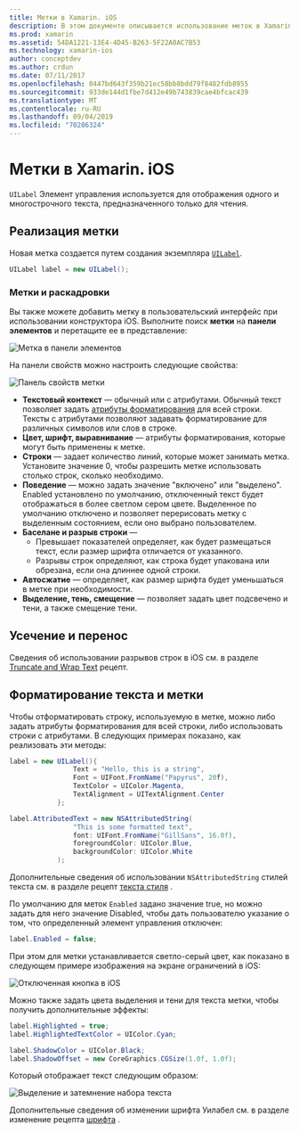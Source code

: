 ```yaml
---
title: Метки в Xamarin. iOS
description: В этом документе описывается использование меток в Xamarin. iOS. В нем описывается создание меток программным способом и с помощью конструктора iOS.
ms.prod: xamarin
ms.assetid: 54DA1221-13E4-4D45-B263-5F22A0AC7B53
ms.technology: xamarin-ios
author: conceptdev
ms.author: crdun
ms.date: 07/11/2017
ms.openlocfilehash: 0447bd643f359b21ec58bb8bdd79f8482fdb8955
ms.sourcegitcommit: 933de144d1fbe7d412e49b743839cae4bfcac439
ms.translationtype: MT
ms.contentlocale: ru-RU
ms.lasthandoff: 09/04/2019
ms.locfileid: "70286324"
---
```

# <a name="labels-in-xamarinios"></a>Метки в Xamarin. iOS

`UILabel` Элемент управления используется для отображения одного и многострочного текста, предназначенного только для чтения.

## <a name="implementing-a-label"></a>Реализация метки

Новая метка создается путем создания экземпляра [`UILabel`](xref:UIKit.UILabel).

```csharp
UILabel label = new UILabel();
```

### <a name="labels-and-storyboards"></a>Метки и раскадровки

Вы также можете добавить метку в пользовательский интерфейс при использовании конструктора iOS. Выполните поиск **метки** на **панели элементов** и перетащите ее в представление:

![Метка в панели элементов](labels-images/image3.png)

На панели свойств можно настроить следующие свойства:

![Панель свойств метки](labels-images/image2.png)

- **Текстовый контекст** — обычный или с атрибутами. Обычный текст позволяет задать [атрибуты форматирования](#Formatting_Text_and_Label) для всей строки. Тексты с атрибутами позволяют задавать форматирование для различных символов или слов в строке.
- **Цвет, шрифт, выравнивание** — атрибуты форматирования, которые могут быть применены к метке.
- **Строки** — задает количество линий, которые может занимать метка. Установите значение 0, чтобы разрешить метке использовать столько строк, сколько необходимо.
- **Поведение** — можно задать значение "включено" или "выделено". Enabled установлено по умолчанию, отключенный текст будет отображаться в более светлом сером цвете. Выделенное по умолчанию отключено и позволяет перерисовать метку с выделенным состоянием, если оно выбрано пользователем.
- **Баселане и разрыв строки** —
  - Превышает показателей определяет, как будет размещаться текст, если размер шрифта отличается от указанного.
  - Разрывы строк определяют, как строка будет упакована или обрезана, если она длиннее одной строки.
- **Автосжатие** — определяет, как размер шрифта будет уменьшаться в метке при необходимости.
- **Выделение, тень, смещение** — позволяет задать цвет подсвечено и тени, а также смещение тени.

## <a name="truncating-and-wrapping"></a>Усечение и перенос

Сведения об использовании разрывов строк в iOS см. в разделе [Truncate and Wrap Text](https://github.com/xamarin/recipes/tree/master/Recipes/ios/standard_controls/labels/uilabel-truncate-wrap-text) рецепт.

<a name="Formatting_Text_and_Label"/>

## <a name="formatting-text-and-label"></a>Форматирование текста и метки

Чтобы отформатировать строку, используемую в метке, можно либо задать атрибуты форматирования для всей строки, либо использовать строки с атрибутами. В следующих примерах показано, как реализовать эти методы:

```csharp
label = new UILabel(){
                Text = "Hello, this is a string",
                Font = UIFont.FromName("Papyrus", 20f),
                TextColor = UIColor.Magenta,
                TextAlignment = UITextAlignment.Center
            };
```

```csharp
label.AttributedText = new NSAttributedString(
                "This is some formatted text",
                font: UIFont.FromName("GillSans", 16.0f),
                foregroundColor: UIColor.Blue,
                backgroundColor: UIColor.White
            );
```

Дополнительные сведения об использовании `NSAttributedString` стилей текста см. в разделе рецепт [текста стиля](https://github.com/xamarin/recipes/tree/master/Recipes/ios/standard_controls/text_field/style_text) .

По умолчанию для меток `Enabled` задано значение true, но можно задать для него значение Disabled, чтобы дать пользователю указание о том, что определенный элемент управления отключен:

```csharp
label.Enabled = false;
```

При этом для метки устанавливается светло-серый цвет, как показано в следующем примере изображения на экране ограничений в iOS:

![Отключенная кнопка в iOS](labels-images/image1.png)

Можно также задать цвета выделения и тени для текста метки, чтобы получить дополнительные эффекты:

```csharp
label.Highlighted = true;
label.HighlightedTextColor = UIColor.Cyan;

label.ShadowColor = UIColor.Black;
label.ShadowOffset = new CoreGraphics.CGSize(1.0f, 1.0f);
```

Который отображает текст следующим образом:

![Выделение и затемнение набора текста](labels-images/image4.png)

Дополнительные сведения об изменении шрифта Уилабел см. в разделе изменение рецепта [шрифта](https://github.com/xamarin/recipes/tree/master/Recipes/ios/standard_controls/labels/change_the_font) .





